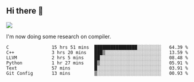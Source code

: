 


<!--
**liusy58/liusy58** is a ✨ _special_ ✨ repository because its `README.md` (this file) appears on your GitHub profile.

Here are some ideas to get you started:

- 🔭 I’m currently working on ...
- 🌱 I’m currently learning ...
- 👯 I’m looking to collaborate on ...
- 🤔 I’m looking for help with ...
- 💬 Ask me about ...
- 📫 How to reach me: ...
- 😄 Pronouns: ...
- ⚡ Fun fact: ...
-->
<!--
![](https://komarev.com/ghpvc/?username=liusy58&color=brightgreen&label=PROFILE+VIEWS)




- 🔭 I’m currently working on my .
- 📫 How to reach me:plz contact me by [email](liusy58@,ail2.sysu.edu.cn) or WeChat(LIUSIYU_58)
- 🏫 I'm an undergraduate in Sun-Yat-sen University majoring in the computer science. Expected to graduate in Spring 2021.
- 👯 I'm now interested in System such as OS, Compiler and Database. 
- 🤔 I’m looking for help with Database System.
-->

## Hi there 👋
![](https://komarev.com/ghpvc/?username=liusy58&color=brightgreen&label=PROFILE+VIEWS)



I'm now doing some research on compiler.



 <!--START_SECTION:waka-->

```text
C                15 hrs 51 mins  ████████████████░░░░░░░░░   64.39 %
C++              3 hrs 20 mins   ███▒░░░░░░░░░░░░░░░░░░░░░   13.59 %
LLVM             2 hrs 5 mins    ██░░░░░░░░░░░░░░░░░░░░░░░   08.48 %
Python           1 hr 27 mins    █▒░░░░░░░░░░░░░░░░░░░░░░░   05.91 %
Text             57 mins         █░░░░░░░░░░░░░░░░░░░░░░░░   03.91 %
Git Config       13 mins         ▒░░░░░░░░░░░░░░░░░░░░░░░░   00.93 %
```

<!--END_SECTION:waka-->
